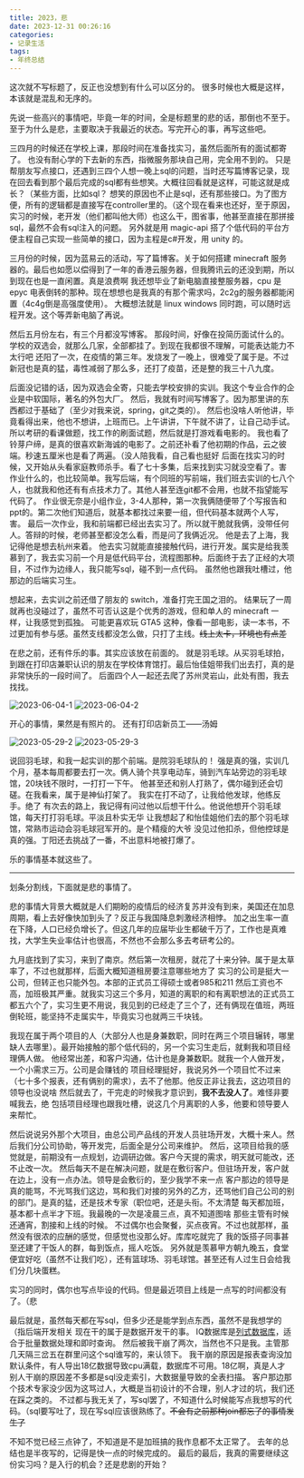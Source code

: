 ```yaml
---
title: 2023，悲
date: 2023-12-31 00:26:16
categories:
- 记录生活
tags:
- 年终总结
---
```


这次就不写标题了，反正也没想到有什么可以区分的。
很多时候也大概是这样，本该就是混乱和无序的。

先说一些高兴的事情吧，毕竟一年的时间，全是标题里的悲的话，那倒也不至于。
至于为什么是悲，主要取决于我最近的状态。写完开心的事，再写这些吧。

三四月的时候还在学校上课，那段时间在准备找实习，虽然后面所有的面试都寄了。
也没有耐心学的下去新的东西，指微服务那块自己用，完全用不到的。
只是帮朋友写点接口，还遇到三四个人想一晚上sql的问题，当时还写篇博客记录，现在回去看到那个最后完成的sql都有些想笑。大概往回看就是这样，可能这就是成长？（某些方面，比如sql？
想笑的原因也不止是sql，还有那些接口。为了图方便，所有的逻辑都是直接写在controller里的。（这个现在看来也还好，至于原因，实习的时候，老开发（他们都叫他大师）也这么干，图省事，他甚至直接在那拼接sql，最然不会有sql注入的问题。
另外就是用 magic-api 搭了个低代码的平台方便主程自己实现一些简单的接口，因为主程是c#开发，用 unity 的。

三月份的时候，因为蓝易云的活动，写了篇博客。关于如何搭建 minecraft 服务器的。最后也如愿以偿得到了一年的香港云服务器，但我腾讯云的还没到期，所以到现在也是一直闲置。真是浪费啊
我还想毕业了新电脑直接整服务器，cpu 是 epyc 电表倒转的那种。现在想想也是我真的有那个需求吗，2c2g的服务器都能闲置（4c4g倒是高强度使用）。
大概想法就是 linux windows 同时跑，可以随时远程开发。这个等弄新电脑了再说。

然后五月份左右，有三个月都没写博客。
那段时间，好像在投简历面试什么的。学校的双选会，就那么几家，全部都挂了。到现在我都很不理解，可能表达能力不太行吧
还阳了一次，在疫情的第三年。发烧发了一晚上，很难受了属于是。不过新冠也是真的猛，毒性减弱了那么多，还打了疫苗，还是整的我三十八九度。

后面没记错的话，因为双选会全寄，只能去学校安排的实训。我这个专业合作的企业是中软国际，著名的外包大厂。
然后，我就有时间写博客了。因为那里讲的东西都过于基础了（至少对我来说，spring，git之类的）。
然后也没啥人听他讲，毕竟看得出来，他也不想讲，上班而已。上午讲讲，下午就不讲了，让自己动手试。
所以考研的看课做题，找工作的刷面试题，然后就是打游戏看电影的。
我也看了铃芽户缔，是真的很喜欢新海诚的电影了。之前还补看了他初期的作品，云之彼端。秒速五厘米也是看了两遍。（没人陪我看，自己看也挺好
后面在找实习的时候，又开始从头看家庭教师杀手。看了七十多集，后来找到实习就没空看了。害
作业什么的，也比较简单。我写后端，有个同班的写前端，我们班去实训的七八个人，也就我和他还有有点技术力了。其他人甚至连git都不会用，也就不指望能写代码了。
作业很无奈是小组作业，3-4人那种，第一次我俩随便带了个写报告和ppt的。第二次他们知道后，就基本都找过来要一组，但代码基本就两个人写，害。
最后一次作业，我和前端都已经出去实习了。所以就干脆就我俩，没带任何人。答辩的时候，老师甚至都没怎么看，而是问了我俩近况。
他是去了上海，我记得他是想去杭州来着。
他去实习就能直接接触代码，进行开发。属实是给我羡慕到了，我去实习前一个月是低代码平台，流程图那种。后面终于去了正经的大项目，不过作为边缘人，我只能写sql，碰不到一点代码。
虽然他也跟我吐槽过，他那边的后端实习生。

想起来，去实训之前还借了朋友的 switch，准备打完王国之泪的。
结果玩了一周就再也没碰过了，虽然不可否认这是个优秀的游戏，但和单人的 minecraft 一样，让我感觉到孤独。
可能更喜欢玩 GTA5 这种，像看一部电影，读一本书，不过更加有参与感。虽然支线都没怎么做，只打了主线。~~线上太卡，环境也有点差~~

在悲之前，还有件乐的事。其实应该放在前面的。
就是羽毛球。从买羽毛球拍，到跟在打印店兼职认识的朋友在学校体育馆打。最后怡佳姐带我们出去打，真的是非常快乐的一段时间了。
后面四个人一起还去爬了苏州灵岩山，此处有图，我去找找。

![2023-06-04-1](../images/2023，悲/2023-06-04-1.jpg)
![2023-06-04-2](../images/2023，悲/2023-06-04-2.jpg)

开心的事情，果然是有照片的。
还有打印店新员工——汤姆

![2023-05-29-2](../images/2023，悲/2023-05-29-2.jpg)
![2023-05-29-3](../images/2023，悲/2023-05-29-3.jpg)

说回羽毛球，和我一起实训的那个前端。是院羽毛球队的！
强是真的强，实训几个月，基本每周都要去打一次。俩人骑个共享电动车，骑到汽车站旁边的羽毛球馆，20块钱不限时，一打打一下午。
他甚至还和别人打熟了，偶尔碰到还会切磋。在我看来，属于是神仙打架了。
我实在打不动了，让我给他发球，他练反手。绝了
有次去的路上，我记得有问过他以后想干什么。他说他想开个羽毛球馆，每天打打羽毛球。平淡且朴实无华
让我想起了和怡佳姐他们去的那个羽毛球馆，常熟市运动会羽毛球冠军开的。是个精瘦的大爷
没见过他扣杀，但他控球是真的强。丁阳还去挑战了一番，不出意料地被打爆了。

乐的事情基本就这些了。

---

划条分割线，下面就是悲的事情了。

悲的事情大背景大概就是人们期盼的疫情后的经济复苏并没有到来，美国还在加息周期，看上去好像快加到头了？反正与我国降息刺激经济相悖。
加之出生率一直在下降，人口已经负增长了。但这几年的应届毕业生都破千万了，工作也是真难找，大学生失业率估计也很高，不然也不会那么多去考研考公的。

九月底找到了实习，来到了南京。然后第一次租房，就花了十来分钟。属于是太草率了，不过也就那样，后面大概知道租房要注意哪些地方了
实习的公司是挺大一公司，但转正也只能外包。本部的正式员工得硕士或者985和211
然后工资也不高，加班极其严重。就我实习这三个多月，知道的离职的和有离职想法的正式员工都五六个了，实习生更不用说，我见到的已经走了三个了，还有俩现在值班，两班倒轮班，能坚持不走属实牛，毕竟实习也就两三千块钱。

我现在属于两个项目的人（大部分人也是身兼数职，同时在两三个项目辗转，哪里缺人去哪里）。最开始接触的那个低代码的，另一个实习生走后，就剩我和项目经理俩人做。
他经常出差，和客户沟通，估计也是身兼数职。就我一个人做开发，一个小需求三万。公司是会赚钱的
项目经理挺好，我说另外一个项目忙不过来（七十多个报表，还有俩别的需求），去不了他那。他反正非让我去，这边项目的领导也没说啥
然后就去了，干完走的时候我才意识到，**我不去没人了**。难怪非要喊我去，绝
包括项目经理也跟我吐槽，说这几个月离职的人多，他要和领导要人来帮忙。

然后说说另外那个大项目，由总公司产品线的开发人员驻场开发，大概十来人。然后我们分公司协助，等开发完，后面全是分公司来维护。
然后，这项目给我的感觉就是，前期没有一点规划，边调研边做。客户今天提的需求，明天就可能改，还不止改一次。
然后每天不是在解决问题，就是在敷衍客户。但驻场开发，客户就在边上，没有一点办法。领导是会敷衍的，至少我学不来一点
客户那边的领导是真的能骂，不光骂我们这边，骂和我们对接的另外的乙方，还骂他们自己公司的别的部门。是真的猛，还是技术专家（职位吧，还是头衔。不太清楚
每天都加班，基本都十点半才下班。我最晚的一次是凌晨三点，真不知道图啥
那些主管有时候还通宵，割接和上线的时候。
不过偶尔也会聚餐，买点夜宵。不过也就那样，虽然没有很浓的应酬的感觉，但感觉也没那么好。库库吃就完了
我的饭搭子同事甚至还建了干饭人的群，每到饭点，摇人吃饭。
另外就是羡慕甲方朝九晚五，食堂便宜好吃（虽然不让我们吃），还有篮球场、羽毛球馆。甚至还有人过生日会给我们分几块蛋糕。

实习的同时，偶尔也写点毕设的代码。但是最近项目上线是一点写的时间都没有了。（悲

最后就是，虽然每天都在写sql，但多少还是能学到点东西，虽然不是我想学的（指后端开发相关
现在干的属于是数据开发干的事。
IQ数据库是[列式数据库](https://zh.wikipedia.org/wiki/%E5%88%97%E5%BC%8F%E6%95%B0%E6%8D%AE%E5%BA%93)，适合于批量数据处理和即时查询。
然后被我干崩了两次，当然也不只是我。主管那几天隔三岔五在群里问这个sql谁写的，来认领下。
我干崩的原因是报表查询没加默认条件，有人导出18亿数据导致cpu满载，数据库不可用。18亿啊，真是人才
别人干崩的原因差不多都是sql没走索引，大数据量导致的全表扫描。
客户那边那个技术专家没少因为这骂过人，大概是当初设计的不合理，别人才过的坑，我们还在踩之类的。
不过都与我无关了，写sql罢了，不知道什么时候能写点我想写的代码。（sql要写吐了，现在写sql应该很熟练了。~~不会有之前那种join都忘了的事情发生了~~

不知不觉已经三点钟了，不知道是不是加班搞的我作息都不太正常了。
去年的总结也是半夜写的，记得是快一点的时候完成的。
最后的最后，我真的需要继续这份实习吗？是入行的机会？还是悲剧的开始？

